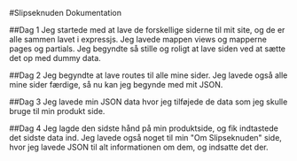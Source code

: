 #Slipseknuden Dokumentation

##Dag 1
Jeg startede med at lave de forskellige siderne til mit site, og de er alle sammen lavet i expressjs. Jeg lavede mappen views og mapperne pages og partials. Jeg begyndte så stille og roligt at lave siden ved at sætte det op med dummy data. 

##Dag 2
Jeg begyndte at lave routes til alle mine sider. Jeg lavede også alle mine sider færdige, så nu kan jeg begynde med mit JSON. 

##Dag 3 
Jeg lavede min JSON data hvor jeg tilføjede de data som jeg skulle bruge til min produkt side.

##Dag 4 
Jeg lagde den sidste hånd på min produktside, og fik indtastede det sidste data ind. Jeg lavede også noget til min "Om Slipseknuden" side, hvor jeg lavede JSON til alt informationen om dem, og indsatte det der. 
